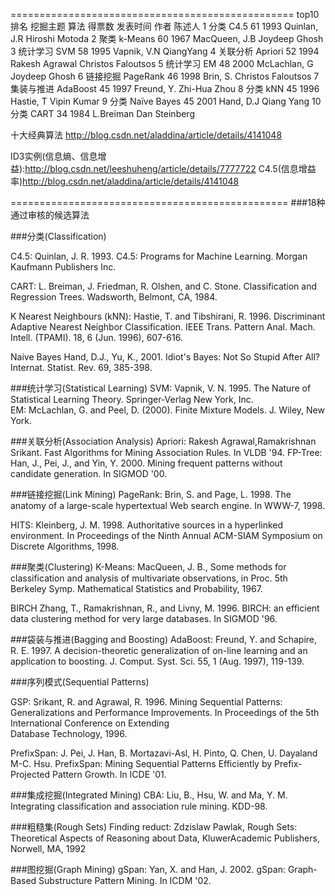 

=================================================
top10
排名	挖掘主题	算法	得票数	发表时间	作者			陈述人
1	分类	       C4.5	    61		1993		Quinlan, J.R	Hiroshi Motoda
2	聚类	       k-Means  60		1967		MacQueen, J.B	Joydeep Ghosh
3	统计学习	   SVM 	    58		1995		Vapnik, V.N		QiangYang
4	关联分析	   Apriori  52		1994		Rakesh Agrawal 	Christos Faloutsos
5	统计学习	   EM	    48		2000		McLachlan, G	Joydeep Ghosh 
6	链接挖掘	   PageRank	46		1998		Brin, S.		Christos Faloutsos
7	集装与推进	   AdaBoost	45		1997		Freund, Y.		Zhi-Hua Zhou 
8	分类	       kNN	    45		1996		Hastie, T		Vipin Kumar 
9	分类	       Naïve Bayes	45	2001		Hand, D.J		Qiang Yang 
10	分类	       CART	    34	 	1984		L.Breiman		Dan Steinberg 

十大经典算法
http://blog.csdn.net/aladdina/article/details/4141048

ID3实例(信息熵、信息增益):http://blog.csdn.net/leeshuheng/article/details/7777722
C4.5(信息增益率)http://blog.csdn.net/aladdina/article/details/4141048



================================================
###18种通过审核的候选算法

###分类(Classification) 

C4.5: Quinlan, J. R. 1993. C4.5: Programs for Machine Learning. Morgan Kaufmann Publishers  Inc. 

CART: L. Breiman, J. Friedman, R. Olshen, and C. Stone. Classification and Regression Trees.  Wadsworth, Belmont, CA, 1984. 

K Nearest Neighbours (kNN): Hastie, T. and Tibshirani, R. 1996. Discriminant Adaptive Nearest  Neighbor Classification. 
IEEE Trans. Pattern Anal. Mach. Intell. (TPAMI). 18, 6 (Jun. 1996), 607-616.  

Naive Bayes Hand, D.J., Yu, K., 2001. Idiot's  Bayes: Not So Stupid After All? Internat. Statist. Rev. 69, 385-398. 


###统计学习(Statistical Learning) 
SVM: Vapnik, V. N. 1995. The Nature of Statistical Learning Theory. Springer-Verlag New York,  Inc.  
EM: McLachlan, G. and Peel, D. (2000). Finite Mixture Models. J. Wiley, New York.  


###关联分析(Association Analysis) 
Apriori: Rakesh Agrawal,Ramakrishnan Srikant. Fast Algorithms for Mining Association Rules.  In VLDB '94. 
FP-Tree: Han, J., Pei, J., and Yin, Y. 2000. Mining frequent patterns without candidate generation.  In SIGMOD '00.  


###链接挖掘(Link Mining) 
PageRank: Brin, S. and Page, L. 1998. The anatomy of a large-scale hypertextual Web search  engine. In WWW-7, 1998. 

HITS: Kleinberg, J. M. 1998. Authoritative sources in a hyperlinked environment. In Proceedings  of the Ninth Annual ACM-SIAM 
Symposium on Discrete Algorithms, 1998. 


###聚类(Clustering) 
K-Means: MacQueen, J. B., Some methods for classification and analysis of multivariate  observations, in Proc. 5th Berkeley Symp. 
Mathematical Statistics and Probability, 1967.  

BIRCH Zhang, T., Ramakrishnan, R., and Livny, M. 1996. BIRCH: an efficient data clustering  method for very large databases. In SIGMOD '96. 


###袋装与推进(Bagging and Boosting) 
AdaBoost: Freund, Y. and Schapire, R. E. 1997. A decision-theoretic generalization of on-line  learning and an application to boosting. 
J. Comput. Syst. Sci. 55, 1 (Aug. 1997), 119-139.   


###序列模式(Sequential Patterns) 

GSP: Srikant, R. and Agrawal, R. 1996. Mining Sequential Patterns: Generalizations and  Performance Improvements. In Proceedings of the 
5th International Conference on Extending  
Database Technology, 1996. 

PrefixSpan: J. Pei, J. Han, B. Mortazavi-Asl, H. Pinto, Q. Chen, U. Dayaland M-C. Hsu.  PrefixSpan: Mining Sequential Patterns Efficiently 
by Prefix-Projected Pattern Growth. In ICDE '01. 


###集成挖掘(Integrated Mining) 
CBA: Liu, B., Hsu, W. and Ma, Y. M. Integrating classification and association rule mining. KDD-98. 


###粗糙集(Rough Sets) 
Finding reduct: Zdzislaw Pawlak, Rough Sets: Theoretical Aspects of Reasoning about Data,  KluwerAcademic Publishers, Norwell, MA, 1992 


###图挖掘(Graph Mining) 
gSpan: Yan, X. and Han, J. 2002. gSpan: Graph-Based Substructure Pattern Mining. In ICDM '02.  



 
 
 




